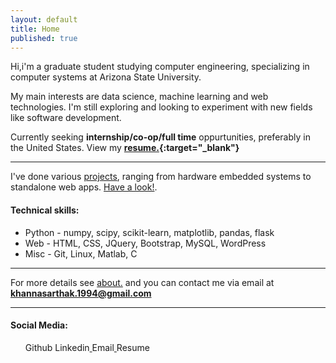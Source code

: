 ```yaml
---
layout: default
title: Home
published: true
---
```



Hi,i'm a graduate student studying computer engineering, specializing in computer systems at Arizona State University.

My main interests are data science, machine learning and web technologies. I'm still exploring and looking to experiment with new fields like software development.

Currently seeking **internship/co-op/full time** oppurtunities, preferably in the United States. View my **[resume.](http://khannasarthak.github.io/SarthakKhannaCV.pdf){:target="_blank"}**

---
I've done various [projects](http://khannasarthak.github.io/projects/), ranging from hardware embedded systems to standalone web apps. [Have a look!](http://khannasarthak.github.io/projects/).

#### Technical skills:

* Python - numpy, scipy, scikit-learn, matplotlib, pandas, flask
* Web  - HTML, CSS, JQuery, Bootstrap, MySQL, WordPress
* Misc - Git, Linux, Matlab, C

---
For more details see [about.](http://khannasarthak.github.io/about/) and you can contact me via email at <a href="mailto:{{ site.email}}">**khannasarthak.1994@gmail.com**</a>
   
---
#### Social Media:   

   <ul>Github <a href="https://github.com/{{ site.github_username }}" target="_blank">
      <i class="fa fa-github fa-lg fa-border"></i> 
    </a>
    Linkedin<a href="https://linkedin.com/in/{{ site.linkedin_username }}" target="_blank">
      <i class="fa fa-linkedin fa-lg fa-border"></i> 
    </a>
    Email<a href="mailto:{{ site.email}}">
      <i class="fa fa-envelope fa-lg fa-border"></i> 
    </a>
    Resume<a href="http://khannasarthak.github.io/SarthakKhannaCV.pdf" target="_blank">
    <i class="fa fa-file-text-o fa-lg fa-border"></i>
    </a>
    </ul>





